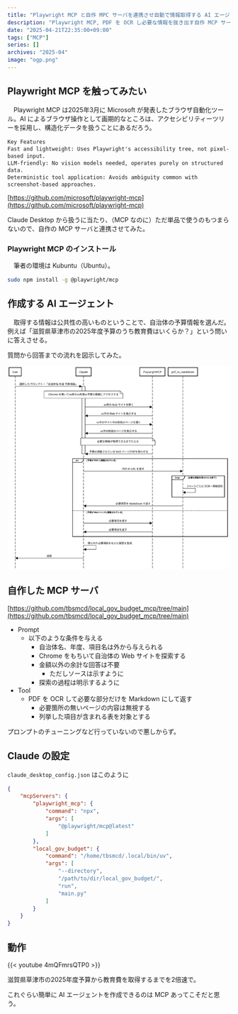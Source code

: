 ```yaml
---
title: "Playwright MCP と自作 MPC サーバを連携させ自動で情報取得する AI エージェント"
description: "Playwright MCP, PDF を OCR し必要な情報を抜き出す自作 MCP サーバを Claude により連携させ、自治体の予算を取得する AI エージェントとして動作させる。動画あり。"
date: "2025-04-21T22:35:00+09:00"
tags: ["MCP"]
series: []
archives: "2025-04"
image: "ogp.png"
---
```



## Playwright MCP を触ってみたい

　Playwright MCP は2025年3月に Microsoft が発表したブラウザ自動化ツール。AI によるブラウザ操作として画期的なところは、アクセシビリティーツリーを採用し、構造化データを扱うことにあるだろう。


```plain text
Key Features
Fast and lightweight: Uses Playwright's accessibility tree, not pixel-based input.
LLM-friendly: No vision models needed, operates purely on structured data.
Deterministic tool application: Avoids ambiguity common with screenshot-based approaches.
```

[https://github.com/microsoft/playwright-mcp](https://github.com/microsoft/playwright-mcp)

Claude Desktop から扱うに当たり、（MCP なのに）ただ単品で使うのもつまらないので、自作の MCP サーバと連携させてみた。

### Playwright MCP のインストール

　筆者の環境は Kubuntu（Ubuntu）。


```bash
sudo npm install -g @playwright/mcp
```

## 作成する AI エージェント

　取得する情報は公共性の高いものということで、自治体の予算情報を選んだ。例えば「滋賀県草津市の2025年度予算のうち教育費はいくらか？」という問いに答えさせる。

質問から回答までの流れを図示してみた。

![sq](271dedd8.png)

## 自作した MCP サーバ 

[https://github.com/tbsmcd/local_gov_budget_mcp/tree/main](https://github.com/tbsmcd/local_gov_budget_mcp/tree/main)

- Prompt
	- 以下のような条件を与える
		- 自治体名、年度、項目名は外から与えられる
		- Chrome をもちいて自治体の Web サイトを探索する
		- 金額以外の余計な回答は不要
			- ただしソースは示すように
		- 探索の過程は明示するように
- Tool
	- PDF を OCR して必要な部分だけを Markdown にして返す
		- 必要箇所の無いページの内容は無視する
		- 列挙した項目が含まれる表を対象とする

プロンプトのチューニングなど行っていないので悪しからず。

## Claude の設定

`claude_desktop_config.json` はこのように


```json
{
    "mcpServers": {
        "playwright_mcp": {
            "command": "npx",
            "args": [
                "@playwright/mcp@latest"
            ]
        },
        "local_gov_budget": {
            "command": "/home/tbsmcd/.local/bin/uv",
            "args": [
                "--directory",
                "/path/to/dir/local_gov_budget/",
                "run",
                "main.py"
            ]
        }
    }
}

```

## 動作

{{< youtube 4mQFmrsQTP0 >}}

滋賀県草津市の2025年度予算から教育費を取得するまでを2倍速で。

これぐらい簡単に AI エージェントを作成できるのは MCP あってこそだと思う。
